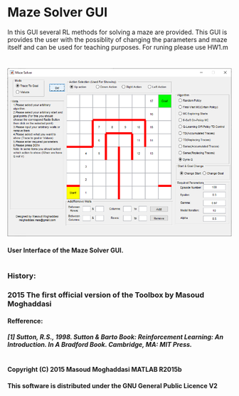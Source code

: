# Maze Solver GUI

In this GUI several RL methods for solving a maze are provided. This GUI is provides the user with the possiblity of changing
the parameters and maze itself and can be used for teaching purposes.
For runing please use HW1.m
#
#

![plot](./Images/GUI.PNG)
#### User Interface of the Maze Solver GUI.

# 
# 
# 
#
### History:
###   2015  The first official version of the Toolbox by Masoud Moghaddasi

####   Refference:
#####  [1] Sutton, R.S., 1998. Sutton & Barto Book: Reinforcement Learning: An Introduction. In A Bradford Book. Cambridge, MA: MIT Press.
# 
#
#### Copyright (C) 2015 Masoud Moghaddasi MATLAB R2015b
#### This software is distributed under the GNU General Public Licence V2